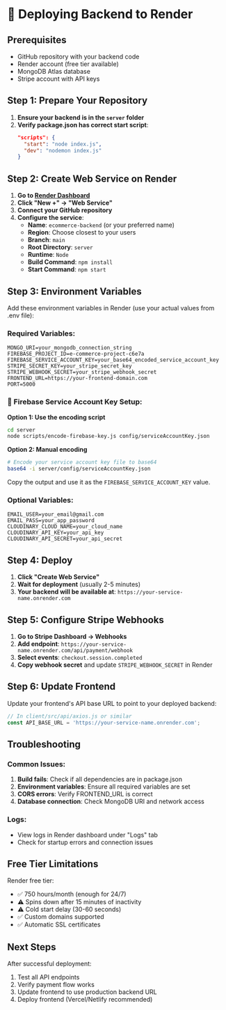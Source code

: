 # 🚀 Deploying Backend to Render

## Prerequisites
- GitHub repository with your backend code
- Render account (free tier available)
- MongoDB Atlas database
- Stripe account with API keys

## Step 1: Prepare Your Repository

1. **Ensure your backend is in the `server` folder**
2. **Verify package.json has correct start script**:
   ```json
   "scripts": {
     "start": "node index.js",
     "dev": "nodemon index.js"
   }
   ```

## Step 2: Create Web Service on Render

1. **Go to [Render Dashboard](https://dashboard.render.com/)**
2. **Click "New +" → "Web Service"**
3. **Connect your GitHub repository**
4. **Configure the service**:
   - **Name**: `ecommerce-backend` (or your preferred name)
   - **Region**: Choose closest to your users
   - **Branch**: `main`
   - **Root Directory**: `server`
   - **Runtime**: `Node`
   - **Build Command**: `npm install`
   - **Start Command**: `npm start`

## Step 3: Environment Variables

Add these environment variables in Render (use your actual values from .env file):

### Required Variables:
```
MONGO_URI=your_mongodb_connection_string
FIREBASE_PROJECT_ID=e-commerce-project-c6e7a
FIREBASE_SERVICE_ACCOUNT_KEY=your_base64_encoded_service_account_key
STRIPE_SECRET_KEY=your_stripe_secret_key
STRIPE_WEBHOOK_SECRET=your_stripe_webhook_secret
FRONTEND_URL=https://your-frontend-domain.com
PORT=5000
```

### 🔑 Firebase Service Account Key Setup:

**Option 1: Use the encoding script**
```bash
cd server
node scripts/encode-firebase-key.js config/serviceAccountKey.json
```

**Option 2: Manual encoding**
```bash
# Encode your service account key file to base64
base64 -i server/config/serviceAccountKey.json
```

Copy the output and use it as the `FIREBASE_SERVICE_ACCOUNT_KEY` value.

### Optional Variables:
```
EMAIL_USER=your_email@gmail.com
EMAIL_PASS=your_app_password
CLOUDINARY_CLOUD_NAME=your_cloud_name
CLOUDINARY_API_KEY=your_api_key
CLOUDINARY_API_SECRET=your_api_secret
```

## Step 4: Deploy

1. **Click "Create Web Service"**
2. **Wait for deployment** (usually 2-5 minutes)
3. **Your backend will be available at**: `https://your-service-name.onrender.com`

## Step 5: Configure Stripe Webhooks

1. **Go to Stripe Dashboard → Webhooks**
2. **Add endpoint**: `https://your-service-name.onrender.com/api/payment/webhook`
3. **Select events**: `checkout.session.completed`
4. **Copy webhook secret** and update `STRIPE_WEBHOOK_SECRET` in Render

## Step 6: Update Frontend

Update your frontend's API base URL to point to your deployed backend:
```javascript
// In client/src/api/axios.js or similar
const API_BASE_URL = 'https://your-service-name.onrender.com';
```

## Troubleshooting

### Common Issues:
1. **Build fails**: Check if all dependencies are in package.json
2. **Environment variables**: Ensure all required variables are set
3. **CORS errors**: Verify FRONTEND_URL is correct
4. **Database connection**: Check MongoDB URI and network access

### Logs:
- View logs in Render dashboard under "Logs" tab
- Check for startup errors and connection issues

## Free Tier Limitations

Render free tier:
- ✅ 750 hours/month (enough for 24/7)
- ⚠️ Spins down after 15 minutes of inactivity
- ⚠️ Cold start delay (30-60 seconds)
- ✅ Custom domains supported
- ✅ Automatic SSL certificates

## Next Steps

After successful deployment:
1. Test all API endpoints
2. Verify payment flow works
3. Update frontend to use production backend URL
4. Deploy frontend (Vercel/Netlify recommended)